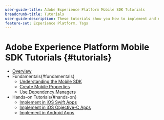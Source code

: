 ```yaml
---
user-guide-title: Adobe Experience Platform Mobile SDK Tutorials
breadcrumb-title: Tutorials
user-guide-description: These tutorials show you how to implement and use the Adobe Experience Platform Mobile SDK in your mobile applications
feature-set: Experience Platform, Tags
---
```


# Adobe Experience Platform Mobile SDK Tutorials {#tutorials}

+ [Overview](overview.md)
+ Fundamentals{#fundamentals}
  + [Understanding the Mobile SDK](/help/mobile-sdk/fundamentals/understanding-the-mobile-sdks.md)
  + [Create Mobile Properties](/help/mobile-sdk/fundamentals/create-mobile-properties-in-launch.md)
  + [Use Dependency Managers](/help/mobile-sdk/fundamentals/use-dependency-managers-with-mobile-sdk.md)
+ Hands-on Tutorials{#hands-on}
  + [Implement in iOS Swift Apps](https://experienceleague.adobe.com/docs/launch-learn/implementing-in-mobile-ios-swift-apps-with-launch/index.html)
  + [Implement in iOS Objective-C Apps](https://experienceleague.adobe.com/docs/launch-learn/implementing-in-mobile-ios-objective-c-apps-with-launch/index.html)
  + [Implement in Android Apps](https://experienceleague.adobe.com/docs/launch-learn/implementing-in-mobile-android-apps-with-launch/index.html)
